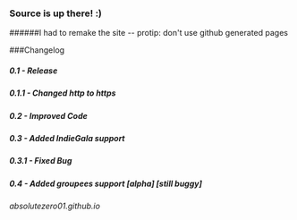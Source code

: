 ### Source is up there! :)

######I had to remake the site -- protip: don't use github generated pages

###Changelog
##### 0.1 - Release
##### 0.1.1 - Changed http to https
##### 0.2 - Improved Code
##### 0.3 - Added IndieGala support
##### 0.3.1 - Fixed Bug
##### 0.4 - Added groupees support [alpha] [still buggy]

###### absolutezero01.github.io
